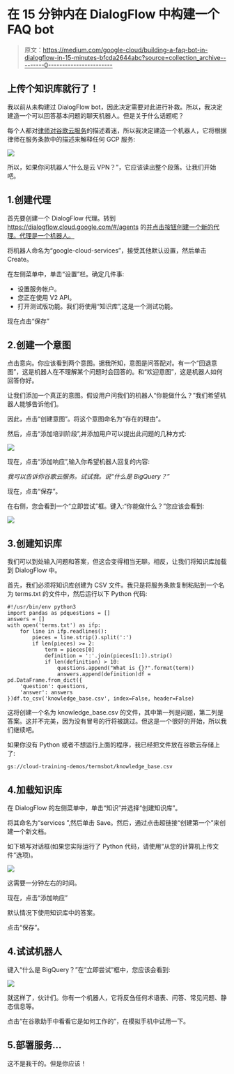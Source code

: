 # 在 15 分钟内在 DialogFlow 中构建一个 FAQ bot

> 原文：<https://medium.com/google-cloud/building-a-faq-bot-in-dialogflow-in-15-minutes-bfcda2644abc?source=collection_archive---------0----------------------->

## 上传个知识库就行了！

我以前从未构建过 DialogFlow bot，因此决定需要对此进行补救。所以，我决定建造一个可以回答基本问题的聊天机器人。但是关于什么话题呢？

每个人都对[律师对谷歌云服务](https://cloud.google.com/terms/services)的描述着迷，所以我决定建造一个机器人，它将根据律师在服务条款中的描述来解释任何 GCP 服务:

![](img/9f0a74d7a41574ea6533f9a259f8a5c4.png)

所以，如果你问机器人“什么是云 VPN？”，它应该读出整个段落。让我们开始吧。

## 1.创建代理

首先要创建一个 DialogFlow 代理。转到 https://dialogflow.cloud.google.com/#/agents 的[并点击按钮创建一个新的代理。代理是一个机器人。](https://dialogflow.cloud.google.com/#/agents)

将机器人命名为“google-cloud-services”，接受其他默认设置，然后单击 Create。

在左侧菜单中，单击“设置”栏。确定几件事:

*   设置服务帐户。
*   您正在使用 V2 API。
*   打开测试版功能。我们将使用“知识库”,这是一个测试功能。

现在点击“保存”

## 2.创建一个意图

点击意向。你应该看到两个意图。据我所知，意图是问答配对。有一个“回退意图”，这是机器人在不理解某个问题时会回答的。和“欢迎意图”，这是机器人如何回答你好。

让我们添加一个真正的意图。假设用户问我们的机器人“你能做什么？”我们希望机器人能够告诉他们。

因此，点击“创建意图”。将这个意图命名为“存在的理由”。

然后，点击“添加培训阶段”,并添加用户可以提出此问题的几种方式:

![](img/cce1a864f90ba78396a72baeaf80eb10.png)

现在，点击“添加响应”,输入你希望机器人回复的内容:

*我可以告诉你谷歌云服务。试试我。说“什么是 BigQuery？”*

现在，点击“保存”。

在右侧，您会看到一个“立即尝试”框。键入:“你能做什么？”您应该会看到:

![](img/0b2950ccfe204caba93d7f25401968b0.png)

## 3.创建知识库

我们可以到处输入问题和答案，但这会变得相当无聊。相反，让我们将知识库加载到 DialogFlow 中。

首先，我们必须将知识库创建为 CSV 文件。我只是将服务条款复制粘贴到一个名为 terms.txt 的文件中，然后运行以下 Python 代码:

```
#!/usr/bin/env python3
import pandas as pdquestions = []
answers = []
with open('terms.txt') as ifp:
    for line in ifp.readlines():
        pieces = line.strip().split(':')
        if len(pieces) >= 2:
            term = pieces[0]
            definition = ':'.join(pieces[1:]).strip()
            if len(definition) > 10:
                questions.append("What is {}?".format(term))
                answers.append(definition)df = pd.DataFrame.from_dict({
    'question': questions,
    'answer': answers
})df.to_csv('knowledge_base.csv', index=False, header=False)
```

这将创建一个名为 knowledge_base.csv 的文件，其中第一列是问题，第二列是答案。这并不完美，因为没有冒号的行将被跳过。但这是一个很好的开始，所以我们继续吧。

如果你没有 Python 或者不想运行上面的程序，我已经把文件放在谷歌云存储上了:

```
gs://cloud-training-demos/termsbot/knowledge_base.csv
```

## 4.加载知识库

在 DialogFlow 的左侧菜单中，单击“知识”并选择“创建知识库”。

将其命名为“services ”,然后单击 Save。然后，通过点击超链接“创建第一个”来创建一个新文档。

如下填写对话框(如果您实际运行了 Python 代码，请使用“从您的计算机上传文件”选项)。

![](img/e227124e03fd06162d61f5aa8ed03dc5.png)

这需要一分钟左右的时间。

现在，点击“添加响应”

默认情况下使用知识库中的答案。

点击“保存”。

## 4.试试机器人

键入“什么是 BigQuery？”在“立即尝试”框中，您应该会看到:

![](img/46c1eb8692130887265e76d9d2fb7e40.png)

就这样了，伙计们。你有一个机器人，它将反刍任何术语表、问答、常见问题、静态信息等。

点击“在谷歌助手中看看它是如何工作的”，在模拟手机中试用一下。

## 5.部署服务…

这不是我干的。但是你应该！